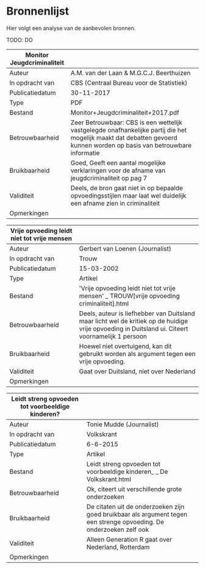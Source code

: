 # Bronnenlijst
Hier volgt een analyse van de aanbevolen bronnen.

TODO: DO

| Monitor Jeugdcriminaliteit ||
|-|-|
| Auteur          | A.M. van der Laan & M.G.C.J. Beerthuizen |
| In opdracht van | CBS (Centraal Bureau voor de Statistiek) |
| Publicatiedatum | 30-11-2017 |
| Type            | PDF |
| Bestand         | Monitor+Jeugdcriminaliteit+2017.pdf |
| Betrouwbaarheid | Zeer Betrouwbaar: CBS is een wettelijk vastgelegde onafhankelijke partij die het mogelijk maakt dat debatten gevoerd kunnen worden op basis van betrouwbare informatie |
| Bruikbaarheid   | Goed, Geeft een aantal mogelijke verklaringen voor de afname van jeugdcriminaliteit op pag 7 |
| Validiteit      | Deels, de bron gaat niet in op bepaalde opvoedingsstijlen maar laat wel duidelijk een afname zien in criminaliteit |
| Opmerkingen     |  |

| Vrije opvoeding leidt niet tot vrije mensen ||
|-|-|
| Auteur          | Gerbert van Loenen (Journalist) |
| In opdracht van | Trouw |
| Publicatiedatum | 15-03-2002 |
| Type            | Artikel |
| Bestand         | 'Vrije opvoeding leidt niet tot vrije mensen' _ TROUW[vrije opvoeding criminaliteit].html |
| Betrouwbaarheid | Deels, auteur is liefhebber van Duitsland maar licht wel de kritiek op de huidige vrije opvoeding in Duitsland ui. Citeert voornamelijk 1 persoon |
| Bruikbaarheid   | Hoewel niet overtuigend, kan dit gebruikt worden als argument tegen een vrije opvoeding. |
| Validiteit      | Gaat over Duitsland, niet over Nederland |
| Opmerkingen     |  |

| Leidt streng opvoeden tot voorbeeldige kinderen? ||
|-|-|
| Auteur          | Tonie Mudde (Journalist) |
| In opdracht van | Volkskrant |
| Publicatiedatum | 6-6-2015 |
| Type            | Artikel |
| Bestand         | Leidt streng opvoeden tot voorbeeldige kinderen_ _ De Volkskrant.html |
| Betrouwbaarheid | Ok, citeert uit verschillende grote onderzoeken |
| Bruikbaarheid   | De citaten uit de onderzoeken zijn goed bruikbaar als argument tegen een strenge opvoeding. De onderzoeken zelf ook |
| Validiteit      | Alleen Generation R gaat over Nederland, Rotterdam |
| Opmerkingen     |  |